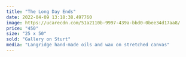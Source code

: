 ```yaml
---
title: "The Long Day Ends"
date: 2022-04-09 13:18:38.497760
image: https://ucarecdn.com/51a2110b-9997-439a-bbd0-0bee34d17aa8/
price: "450"
size: "25 x 50"
sold: "Gallery on Sturt"
media: "Langridge hand-made oils and wax on stretched canvas"
---
```


